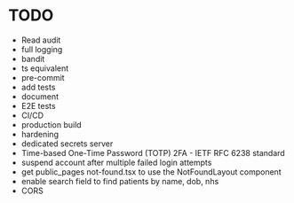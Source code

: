 # TODO

- Read audit
- full logging
- bandit
- ts equivalent
- pre-commit
- add tests
- document
- E2E tests
- CI/CD
- production build
- hardening
- dedicated secrets server
- Time-based One-Time Password (TOTP) 2FA - IETF RFC 6238 standard
- suspend account after multiple failed login attempts
- get public_pages not-found.tsx to use the NotFoundLayout component
- enable search field to find patients by name, dob, nhs
- CORS
